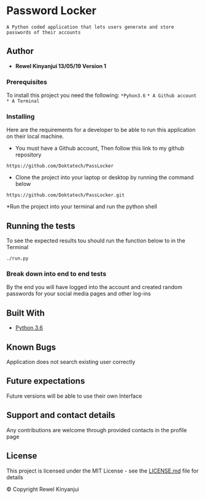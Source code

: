 # Password Locker
    A Python coded application that lets users generate and store passwords of their accounts
## Author

* **Rewel Kinyanjui 13/05/19 Version 1**

### Prerequisites

To install this project you need the following:
```*Pyhon3.6```
```* A Github account```
```* A Terminal```

### Installing
Here are the requirements for a developer to be able to run this application on their local machine.


* You must have a Github account, Then follow this link to my github repository

```https://github.com/Doktatech/PassLocker```

* Clone the project into your laptop or desktop by running the command below

```https://github.com/Doktatech/PassLocker.git```

*Run the project into your terminal and run the python shell

## Running the tests

To see the expected results tou should run the function below to in the Terminal

```./run.py```

### Break down into end to end tests

By the end you will have logged into the account and created random passwords for your social media pages and other log-ins

## Built With

* [Python 3.6](https://docs.python.org/3.6/)
## Known Bugs
Application does not search existing user correctly

## Future expectations

Future versions will be able to use their own Interface
## Support and contact details
Any contributions are welcome through provided contacts in the profile page

## License

This project is licensed under the MIT License - see the [LICENSE.md](LICENSE.md) file for details

&copy; Copyright Rewel Kinyanjui